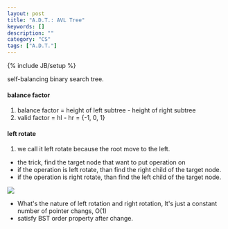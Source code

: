 ```yaml
---
layout: post
title: "A.D.T.: AVL Tree"
keywords: []
description: ""
category: "CS"
tags: ["A.D.T."]
---
```

{% include JB/setup %}


self-balancing binary search tree.

#### balance factor
1. balance factor = height of left subtree - height of right subtree
2. valid factor = hl - hr = {-1, 0, 1}


####  left rotate
1. we call it left rotate because the root move to the left.
- the trick, find the target node that want to put operation on
- if the operation is left rotate, than find the right child of the target node.
- if the operation is right rotate, than find the left child of the target node.

<img
src="{{IMAGE_PATH}}/computer-science-abstract-data-type-avl-tree-rotation.png" />

- What's the nature of left rotation and right rotation,  It's just a constant
  number of pointer changs, O(1)
- satisfy BST order property after change.
